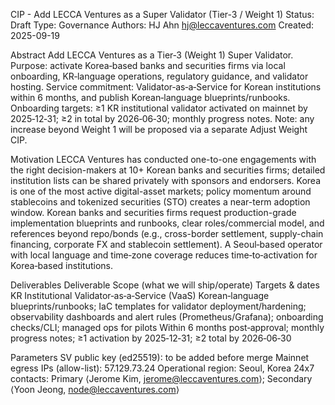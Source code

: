 CIP - Add LECCA Ventures as a Super Validator (Tier-3 / Weight 1)
Status: Draft
Type: Governance
Authors: HJ Ahn <hj@leccaventures.com>
Created: 2025-09-19


Abstract
Add LECCA Ventures as a Tier‑3 (Weight 1) Super Validator.
Purpose: activate Korea‑based banks and securities firms via local onboarding, KR‑language operations, regulatory guidance, and validator hosting.
Service commitment: Validator‑as‑a‑Service for Korean institutions within 6 months, and publish Korean‑language blueprints/runbooks.
Onboarding targets: ≥1 KR institutional validator activated on mainnet by 2025‑12‑31; ≥2 in total by 2026‑06‑30; monthly progress notes.
Note: any increase beyond Weight 1 will be proposed via a separate Adjust Weight CIP.


Motivation
LECCA Ventures has conducted one-to-one engagements with the right decision-makers at 10+ Korean banks and securities firms; detailed institution lists can be shared privately with sponsors and endorsers.
Korea is one of the most active digital-asset markets; policy momentum around stablecoins and tokenized securities (STO) creates a near-term adoption window.
Korean banks and securities firms request production-grade implementation blueprints and runbooks, clear roles/commercial model, and references beyond repo/bonds (e.g., cross-border settlement, supply-chain financing, corporate FX and stablecoin settlement).
A Seoul‑based operator with local language and time‑zone coverage reduces time‑to‑activation for Korea‑based institutions.







Deliverables
Deliverable
Scope (what we will ship/operate)
Targets & dates
KR Institutional Validator‑as‑a‑Service (VaaS)
Korean‑language blueprints/runbooks; IaC templates for validator deployment/hardening; observability dashboards and alert rules (Prometheus/Grafana); onboarding checks/CLI; managed ops for pilots
Within 6 months post‑approval; monthly progress notes; ≥1 activation by 2025‑12‑31; ≥2 total by 2026‑06‑30


Parameters
SV public key (ed25519): to be added before merge
Mainnet egress IPs (allow-list): 57.129.73.24
Operational region: Seoul, Korea
24x7 contacts: Primary ⟨Jerome Kim, jerome@leccaventures.com⟩; Secondary ⟨Yoon Jeong, node@leccaventures.com⟩



